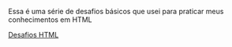 <p>Essa é uma série de desafios básicos que usei para praticar meus conhecimentos em HTML</p> 
<p><a href="https://efficient-sloth-d85.notion.site/Desafios-HTML-ed0f6368d34d44ffab92686b9dc93229" target="_blank">Desafios HTML</a></p>